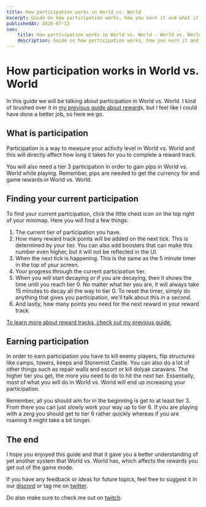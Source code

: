 ```yaml
---
title: How participation works in World vs. World
excerpt: Guide on how participation works, how you earn it and what it means for your rewards in World vs. World.
publishedAt: 2020-07-13
seo:
    title: How participation works in World vs. World - World vs. World Basics - Guild Wars 2 Guide
    description: Guide on how participation works, how you earn it and what it means for your rewards in World vs. World
---
```


# How participation works in World vs. World

In this guide we will be talking about participation in World vs. World. I kind of brushed over it in [my previous guide about reward](https://rediche.stream/articles/what-rewards-can-you-get-in-wvw)s, but I feel like I could have done a better job, so here we go.

<youtube-player id="dwzUUNa9xTE"></youtube-player>

## What is participation

Participation is a way to measure your activity level in World vs. World and this will directly affect how long it takes for you to complete a reward track.

You will also need a tier 3 participation in order to gain pips in World vs. World while playing. Remember, pips are needed to get the currency for end game rewards in World vs. World.

## Finding your current participation

To find your current participation, click the little chest icon on the top right of your minimap. Here you will find a few things:

1. The current tier of participation you have.
2. How many reward track points will be added on the next tick. This is determined by your tier. You can also add boosters that can make this number even higher, but it will not be reflected in the UI.
3. When the next tick is happening. This is the same as the 5 minute timer in the top of your screen.
4. Your progress through the current participation tier.
5. When you will start decaying or if you are decaying, then it shows the time until you reach tier 0. No matter what tier you are, it will always take 15 minutes to decay all the way to tier 0. To reset the timer, simply do anything that gives you participation, we'll talk about this in a second.
6. And lastly, how many points you need for the next reward in your reward track.

[To learn more about reward tracks, check out my previous guide.](https://rediche.stream/articles/what-rewards-can-you-get-in-wvw)

## Earning participation

In order to earn participation you have to kill enemy players, flip structures like camps, towers, keeps and Stonemist Castle. You can also do a lot of other things such as repair walls and escort or kill dolyak caravans. The higher tier you get, the more you need to do to hit the next tier. Essentially, most of what you will do in World vs. World will end up increasing your participation.

Remember, all you should aim for in the beginning is get to at least tier 3. From there you can just slowly work your way up to tier 6. If you are playing with a zerg you should get to tier 6 rather quickly whereas if you are roaming it might take a bit longer.

## The end

I hope you enjoyed this guide and that it gave you a better understanding of yet another system that World vs. World has, which affects the rewards you get out of the game mode.

If you have any feedback or ideas for future topics, feel free to suggest it in our [discord](https://gw2.link/discord) or tag me on [twitter](https://twitter.com/thegeil).

Do also make sure to check me out on [twitch](https://twitch.tv/rediche).